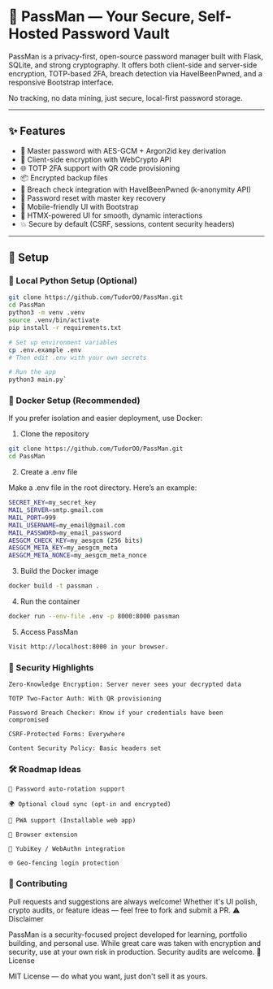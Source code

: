# 🔐 PassMan — Your Secure, Self-Hosted Password Vault

PassMan is a privacy-first, open-source password manager built with Flask, SQLite, and strong cryptography. It offers both client-side and server-side encryption, TOTP-based 2FA, breach detection via HaveIBeenPwned, and a responsive Bootstrap interface.

No tracking, no data mining, just secure, local-first password storage.

---

## ✨ Features

- 🧠 Master password with AES-GCM + Argon2id key derivation
- 🔐 Client-side encryption with WebCrypto API
- 🌐 TOTP 2FA support with QR code provisioning
- 📦 Encrypted backup files
- 🔎 Breach check integration with HaveIBeenPwned (k-anonymity API)
- 🔄 Password reset with master key recovery
- 📱 Mobile-friendly UI with Bootstrap
- 💨 HTMX-powered UI for smooth, dynamic interactions
- 💥 Secure by default (CSRF, sessions, content security headers)

---

## 🚀 Setup

### 🐍 Local Python Setup (Optional)

```bash
git clone https://github.com/TudorOO/PassMan.git
cd PassMan
python3 -m venv .venv
source .venv/bin/activate
pip install -r requirements.txt

# Set up environment variables
cp .env.example .env
# Then edit .env with your own secrets

# Run the app
python3 main.py`
```

### 🐳 Docker Setup (Recommended)

If you prefer isolation and easier deployment, use Docker:

1. Clone the repository
```bash
git clone https://github.com/TudorOO/PassMan.git
cd PassMan
```

2. Create a .env file

Make a .env file in the root directory. Here’s an example:
```bash
SECRET_KEY=my_secret_key
MAIL_SERVER=smtp.gmail.com
MAIL_PORT=999
MAIL_USERNAME=my_email@gmail.com
MAIL_PASSWORD=my_email_password
AESGCM_CHECK_KEY=my_aesgcm (256 bits)
AESGCM_META_KEY=my_aesgcm_meta
AESGCM_META_NONCE=my_aesgcm_meta_nonce

```
3. Build the Docker image
```bash
docker build -t passman .
```
4. Run the container
```bash
docker run --env-file .env -p 8000:8000 passman
```
5. Access PassMan
```bash
Visit http://localhost:8000 in your browser.
```


### 🧠 Security Highlights

    Zero-Knowledge Encryption: Server never sees your decrypted data

    TOTP Two-Factor Auth: With QR provisioning

    Password Breach Checker: Know if your credentials have been compromised

    CSRF-Protected Forms: Everywhere

    Content Security Policy: Basic headers set

### 🛠️ Roadmap Ideas

    🔁 Password auto-rotation support

    🌍 Optional cloud sync (opt-in and encrypted)

    📱 PWA support (Installable web app)

    🧩 Browser extension

    🔐 YubiKey / WebAuthn integration

    🌐 Geo-fencing login protection

### 🤝 Contributing

Pull requests and suggestions are always welcome! Whether it's UI polish, crypto audits, or feature ideas — feel free to fork and submit a PR.
⚠️ Disclaimer

PassMan is a security-focused project developed for learning, portfolio building, and personal use. While great care was taken with encryption and security, use at your own risk in production. Security audits are welcome.
📄 License

MIT License — do what you want, just don't sell it as yours.